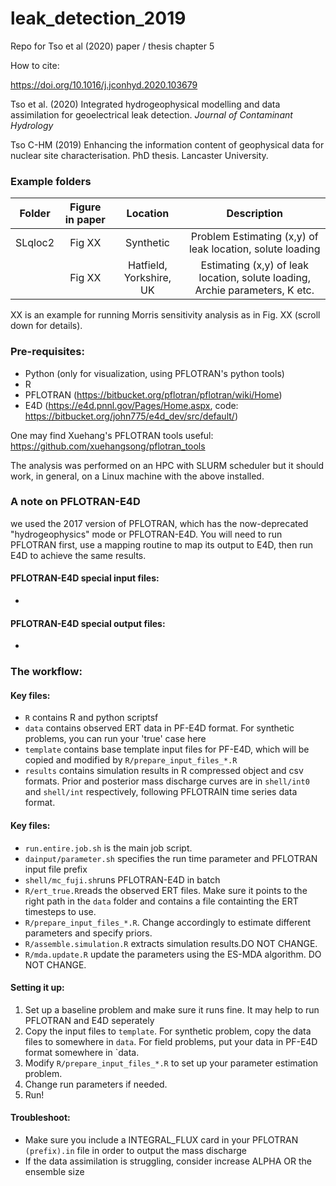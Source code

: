# leak_detection_2019
Repo for Tso et al (2020) paper / thesis chapter 5

How to cite: 

https://doi.org/10.1016/j.jconhyd.2020.103679

Tso et al. (2020) Integrated hydrogeophysical modelling and data assimilation for geoelectrical leak detection. *Journal of Contaminant Hydrology*

Tso C-HM (2019) Enhancing the information content of geophysical data for nuclear site characterisation. PhD thesis. Lancaster University.



### Example folders

| Folder   | Figure in paper|  Location                 | Description                                                                      |
|----------|:--------------:|:-------------------------:|:--------------------------------------------------------------------------------:|
| SLqloc2  |    Fig XX      |        Synthetic          | Problem Estimating (x,y) of leak location, solute loading                        |
|          |    Fig XX      |   Hatfield, Yorkshire, UK | Estimating (x,y) of leak location, solute loading, Archie parameters, K etc.     |

XX is an example for running Morris sensitivity analysis as in Fig. XX (scroll down for details).

### Pre-requisites:
- Python (only for visualization, using PFLOTRAN's python tools)
- R
- PFLOTRAN (https://bitbucket.org/pflotran/pflotran/wiki/Home)
- E4D (https://e4d.pnnl.gov/Pages/Home.aspx, code: https://bitbucket.org/john775/e4d_dev/src/default/)

One may find Xuehang's PFLOTRAN tools useful: https://github.com/xuehangsong/pflotran_tools

The analysis was performed on an HPC with SLURM scheduler but it should work, in general, on a Linux machine with the above installed.

### A note on PFLOTRAN-E4D
we used the 2017 version of PFLOTRAN, which has the now-deprecated "hydrogeophysics" mode or PFLOTRAN-E4D. You will need to run PFLOTRAN first, use a mapping routine to map its output to E4D, then run E4D to achieve the same results.

#### PFLOTRAN-E4D special input files:
- 

#### PFLOTRAN-E4D special output files:
- 

### The workflow:

#### Key files:
- `R` contains R and python scriptsf
- `data` contains observed ERT data in PF-E4D format. For synthetic problems, you can run your 'true' case here
- `template` contains base template input files for PF-E4D, which will be copied and modified by `R/prepare_input_files_*.R`
- `results` contains simulation results in R compressed object and csv formats. Prior and posterior mass discharge curves are in `shell/int0` and `shell/int` respectively, following PFLOTRAIN time series data format.


#### Key files:
- `run.entire.job.sh` is the main job script.
- `dainput/parameter.sh` specifies the run time parameter and PFLOTRAN input file prefix
- `shell/mc_fuji.sh`runs PFLOTRAN-E4D in batch
- `R/ert_true.R`reads the observed ERT files. Make sure it points to the right path in the `data` folder and contains a file containting the ERT timesteps to use.
- `R/prepare_input_files_*.R`. Change accordingly to estimate different parameters and specify priors.
- `R/assemble.simulation.R` extracts simulation results.DO NOT CHANGE.
- `R/mda.update.R` update the parameters using the ES-MDA algorithm. DO NOT CHANGE.


#### Setting it up:
1. Set up a baseline problem and make sure it runs fine. It may help to run PFLOTRAN and E4D seperately
2. Copy the input files to `template`. For synthetic problem, copy the data files to somewhere in `data`. For field problems, put your data in PF-E4D format somewhere in `data.
3. Modify `R/prepare_input_files_*.R` to set up your parameter estimation problem.
4. Change run parameters if needed.
5. Run!


#### Troubleshoot:
- Make sure you include a INTEGRAL_FLUX card in your PFLOTRAN `(prefix).in` file in order to output the mass discharge
- If the data assimilation is struggling, consider increase ALPHA OR the ensemble size
